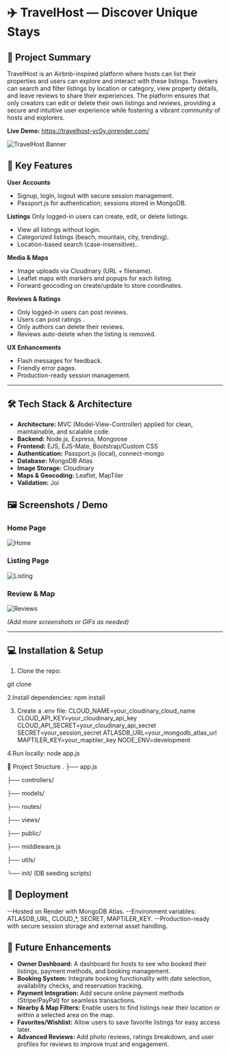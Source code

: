 # ✈️ TravelHost — Discover Unique Stays

## 🚀 Project Summary
TravelHost is an Airbnb-inspired platform where hosts can list their properties and users can explore and interact with these listings. Travelers can search and filter listings by location or category, view property details, and leave reviews to share their experiences. The platform ensures that only creators can edit or delete their own listings and reviews, providing a secure and intuitive user experience while fostering a vibrant community of hosts and explorers.

**Live Demo:** https://travelhost-yc0y.onrender.com/

![TravelHost Banner](./screenshots/banner.png)


## 📌 Key Features

**User Accounts**
- Signup, login, logout with secure session management.
- Passport.js for authentication; sessions stored in MongoDB.

**Listings**
 Only logged-in users can create, edit, or delete listings.
- View all listings without login.
- Categorized listings (beach, mountain, city, trending).
- Location-based search (case-insensitive)..

**Media & Maps**
- Image uploads via Cloudinary (URL + filename).
- Leaflet maps with markers and popups for each listing.
- Forward geocoding on create/update to store coordinates.

**Reviews & Ratings**
- Only logged-in users can post reviews.
- Users can post ratings .
- Only authors can delete their reviews.
- Reviews auto-delete when the listing is removed.


**UX Enhancements**
- Flash messages for feedback.
- Friendly error pages.
- Production-ready session management.

---

## 🛠️ Tech Stack & Architecture

- **Architecture:** MVC (Model-View-Controller) applied for clean, maintainable, and scalable code.
- **Backend:** Node.js, Express, Mongoose
- **Frontend:** EJS, EJS-Mate, Bootstrap/Custom CSS
- **Authentication:** Passport.js (local), connect-mongo
- **Database:** MongoDB Atlas
- **Image Storage:** Cloudinary
- **Maps & Geocoding:** Leaflet, MapTiler
- **Validation:** Joi


## 🖼️ Screenshots / Demo

### Home Page
![Home](./screenshots/home.png)

### Listing Page
![Listing](./screenshots/listing.png)

### Review & Map
![Reviews](./screenshots/review_map.png)

*(Add more screenshots or GIFs as needed)*

---

## 💻 Installation & Setup

1. Clone the repo:

git clone <repo-url>

2.Install dependencies:
npm install

3. Create a .env file:
CLOUD_NAME=your_cloudinary_cloud_name
CLOUD_API_KEY=your_cloudinary_api_key
CLOUD_API_SECRET=your_cloudinary_api_secret
SECRET=your_session_secret
ATLASDB_URL=your_mongodb_atlas_url
MAPTILER_KEY=your_maptiler_key
NODE_ENV=development

4.Run locally:
node app.js

📂 Project Structure
.
├── app.js

├── controllers/

├── models/

├── routes/

├── views/

├── public/

├── middleware.js

├── utils/

└── init/  (DB seeding scripts)


## 🚀 Deployment
--Hosted on Render with MongoDB Atlas.
--Environment variables: ATLASDB_URL, CLOUD_*, SECRET, MAPTILER_KEY.
--Production-ready with secure session storage and external asset handling.




## 🎯 Future Enhancements

- **Owner Dashboard:** A dashboard for hosts to see who booked their listings, payment methods, and booking management.  
- **Booking System:** Integrate booking functionality with date selection, availability checks, and reservation tracking.  
- **Payment Integration:** Add secure online payment methods (Stripe/PayPal) for seamless transactions.  
- **Nearby & Map Filters:** Enable users to find listings near their location or within a selected area on the map.  
- **Favorites/Wishlist:** Allow users to save favorite listings for easy access later.  
- **Advanced Reviews:** Add photo reviews, ratings breakdown, and user profiles for reviews to improve trust and engagement.  




